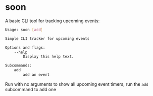 # soon

A basic CLI tool for tracking upcoming events:

```bash
Usage: soon [add]

Simple CLI tracker for upcoming events

Options and flags:
    --help
        Display this help text.

Subcommands:
    add
        add an event
```

Run with no arguments to show all upcoming event timers, run the `add` subcommand to add one

